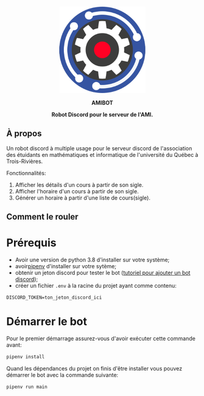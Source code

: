 <p align="center">
  <img width="45%" src="amibot.png" alt="Banner">
</p>
<p align="center">
  <b font-size="larger">AMIBOT</b>
</p>
<p align="center">
  <b>Robot Discord pour le serveur de l'AMI.</b>
</p>

## À propos
Un robot discord à multiple usage pour le serveur discord de l'association
des étuidants en mathématiques et informatique de l'université du Québec à 
Trois-Rivières.

Fonctionnalités:
1. Afficher les détails d'un cours à partir de son sigle.
2. Afficher l'horaire d'un cours à partir de son sigle.
3. Générer un horaire à partir d'une liste de cours(sigle).

## Comment le rouler
# Prérequis
- Avoir une version de python 3.8 d'installer sur votre système;
- avoir[pipenv](https://pipenv.pypa.io/en/latest/) d'installer sur votre sytème;
- obtenir un jeton discord pour tester le bot ([tutoriel pour ajouter un bot discord](https://medium.com/simple-guides-to-technology/a-simple-guide-to-making-a-discord-bot-using-python-1e4738f2cdd0));
- créer un fichier `.env` à la racine du projet ayant comme contenu:
```
DISCORD_TOKEN=ton_jeton_discord_ici
```

# Démarrer le bot
Pour le premier démarrage assurez-vous d'avoir exécuter cette commande avant:
``` sh
pipenv install
```
Quand les dépendances du projet on finis d'être installer vous pouvez démarrer le bot avec la commande suivante:
``` sh
pipenv run main
```
